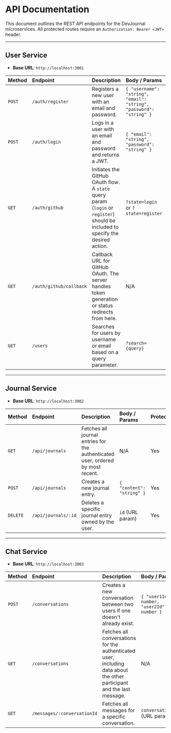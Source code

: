 # API Documentation

This document outlines the REST API endpoints for the DevJournal microservices. All protected routes require an `Authorization: Bearer <JWT>` header.

---

## User Service

-   **Base URL**: `http://localhost:3001`

| Method | Endpoint                  | Description                                                                                                                              | Body / Params                                                                   | Protected |
| :----- | :------------------------ | :--------------------------------------------------------------------------------------------------------------------------------------- | :------------------------------------------------------------------------------ | :-------- |
| `POST` | `/auth/register`          | Registers a new user with an email and password.                                                                                    | `{ "username": "string", "email": "string", "password": "string" }`             | No        |
| `POST` | `/auth/login`             | Logs in a user with an email and password and returns a JWT.                                                                      | `{ "email": "string", "password": "string" }`                                   | No        |
| `GET`  | `/auth/github`            | Initiates the GitHub OAuth flow. A `state` query param (`login` or `register`) should be included to specify the desired action. | `?state=login` or `?state=register`                                             | No        |
| `GET`  | `/auth/github/callback`   | Callback URL for GitHub OAuth. The server handles token generation or status redirects from here.                               | N/A                                                                             | No        |
| `GET`  | `/users`                  | Searches for users by username or email based on a query parameter.                                                             | `?search={query}`                                                               | Yes       |

---

## Journal Service

-   **Base URL**: `http://localhost:3002`

| Method   | Endpoint          | Description                                                                 | Body / Params                      | Protected                  |
| :------- | :---------------- | :-------------------------------------------------------------------------- | :--------------------------------- | :------------------------- |
| `GET`    | `/api/journals`   | Fetches all journal entries for the authenticated user, ordered by most recent. | N/A                                | Yes              |
| `POST`   | `/api/journals`   | Creates a new journal entry.                                                | `{ "content": "string" }`    | Yes              |
| `DELETE` | `/api/journals/:id` | Deletes a specific journal entry owned by the user.                         | `id` (URL param)           | Yes              |

---

## Chat Service

-   **Base URL**: `http://localhost:3003`

| Method | Endpoint                   | Description                                                                                             | Body / Params                                | Protected |
| :----- | :------------------------- | :------------------------------------------------------------------------------------------------------ | :------------------------------------------- | :-------- |
| `POST` | `/conversations`           | Creates a new conversation between two users if one doesn't already exist.                              | `{ "user1Id": number, "user2Id": number }`   | Yes       |
| `GET`  | `/conversations`           | Fetches all conversations for the authenticated user, including data about the other participant and the last message. | N/A                                          | Yes       |
| `GET`  | `/messages/:conversationId`| Fetches all messages for a specific conversation.                                              | `conversationId` (URL param)                 | Yes       |